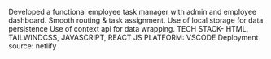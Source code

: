 Developed a functional employee task manager with admin and employee dashboard.
Smooth routing & task assignment.
Use of local storage for data persistence
Use of context api for data wrapping.
TECH STACK- HTML, TAILWINDCSS, JAVASCRIPT, REACT JS
PLATFORM: VSCODE
Deployment source: netlify
